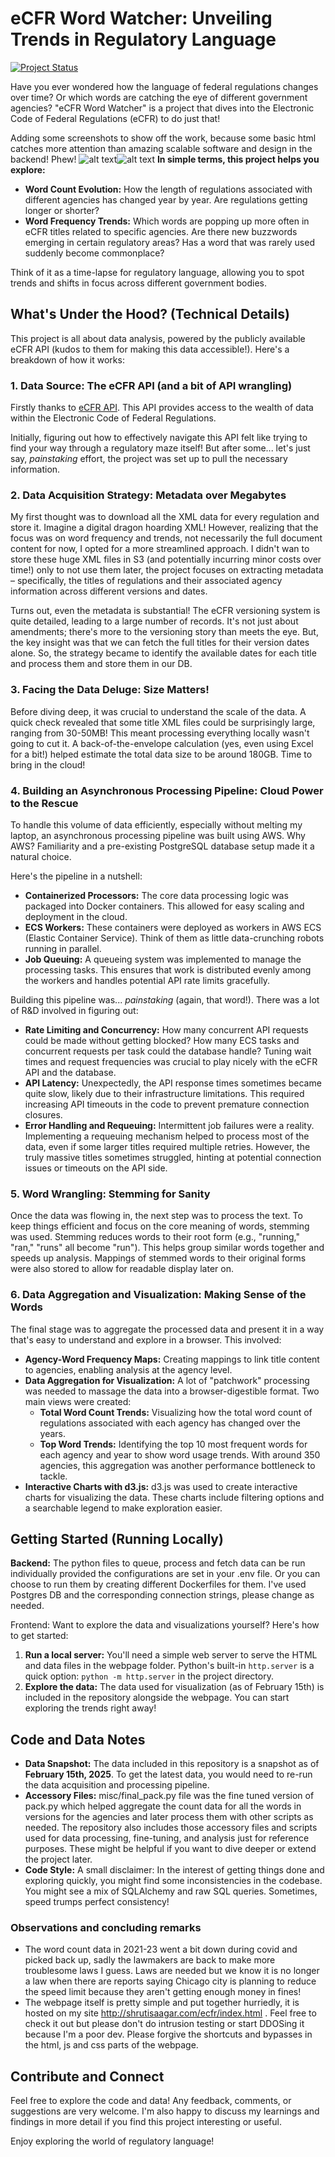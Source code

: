 # eCFR Word Watcher: Unveiling Trends in Regulatory Language

[![Project Status](https://img.shields.io/badge/Status-Complete-brightgreen.svg)](https://img.shields.io/badge/Status-Complete-brightgreen.svg)

Have you ever wondered how the language of federal regulations changes over time?  Or which words are catching the eye of different government agencies?  "eCFR Word Watcher" is a project that dives into the Electronic Code of Federal Regulations (eCFR) to do just that!

Adding some screenshots to show off the work, because some basic html catches more attention than amazing scalable software and design in the backend! Phew!
![alt text](<Screenshot 2025-02-16 at 8.39.17 PM.png>)![alt text](<Screenshot 2025-02-16 at 8.45.06 PM.png>)
**In simple terms, this project helps you explore:**

* **Word Count Evolution:** How the length of regulations associated with different agencies has changed year by year. Are regulations getting longer or shorter?
* **Word Frequency Trends:** Which words are popping up more often in eCFR titles related to specific agencies. Are there new buzzwords emerging in certain regulatory areas?  Has a word that was rarely used suddenly become commonplace?

Think of it as a time-lapse for regulatory language, allowing you to spot trends and shifts in focus across different government bodies.

## What's Under the Hood? (Technical Details)

This project is all about data analysis, powered by the publicly available eCFR API (kudos to them for making this data accessible!). Here's a breakdown of how it works:

### 1. Data Source: The eCFR API (and a bit of API wrangling)

Firstly thanks to [eCFR API](https://www.ecfr.gov/developers/documentation/api/v1).  This API provides access to the wealth of data within the Electronic Code of Federal Regulations. 

Initially, figuring out how to effectively navigate this API felt like trying to find your way through a regulatory maze itself!  But after some... let's just say, *painstaking* effort, the project was set up to pull the necessary information.

### 2. Data Acquisition Strategy: Metadata over Megabytes

My first thought was to download all the XML data for every regulation and store it.  Imagine a digital dragon hoarding XML!  However, realizing that the focus was on word frequency and trends, not necessarily the full document content for now, I opted for a more streamlined approach.  I didn't wan to store these huge XML files in S3 (and potentially incurring minor costs over time!) only to not use them later,  the project focuses on extracting metadata – specifically, the titles of regulations and their associated agency information across different versions and dates.

Turns out, even the metadata is substantial!  The eCFR versioning system is quite detailed, leading to a large number of records.  It's not just about amendments; there's more to the versioning story than meets the eye.  But, the key insight was that we can fetch the full titles for their version dates alone. So, the strategy became to identify the available dates for each title and process them and store them in our DB.

### 3.  Facing the Data Deluge: Size Matters!

Before diving deep, it was crucial to understand the scale of the data.  A quick check revealed that some title XML files could be surprisingly large, ranging from 30-50MB!  This meant processing everything locally wasn't going to cut it.  A back-of-the-envelope calculation (yes, even using Excel for a bit!) helped estimate the total data size to be around 180GB.  Time to bring in the cloud!

### 4. Building an Asynchronous Processing Pipeline: Cloud Power to the Rescue

To handle this volume of data efficiently, especially without melting my laptop, an asynchronous processing pipeline was built using AWS.  Why AWS?  Familiarity and a pre-existing PostgreSQL database setup made it a natural choice.

Here's the pipeline in a nutshell:

* **Containerized Processors:**  The core data processing logic was packaged into Docker containers. This allowed for easy scaling and deployment in the cloud.
* **ECS Workers:** These containers were deployed as workers in AWS ECS (Elastic Container Service).  Think of them as little data-crunching robots running in parallel.
* **Job Queuing:**  A queueing system was implemented to manage the processing tasks. This ensures that work is distributed evenly among the workers and handles potential API rate limits gracefully.

Building this pipeline was... *painstaking* (again, that word!).  There was a lot of R&D involved in figuring out:

* **Rate Limiting and Concurrency:**  How many concurrent API requests could be made without getting blocked? How many ECS tasks and concurrent requests per task could the database handle?  Tuning wait times and request frequencies was crucial to play nicely with the eCFR API and the database.
* **API Latency:**  Unexpectedly, the API response times sometimes became quite slow, likely due to their infrastructure limitations.  This required increasing API timeouts in the code to prevent premature connection closures.
* **Error Handling and Requeuing:**  Intermittent job failures were a reality.  Implementing a requeuing mechanism helped to process most of the data, even if some larger titles required multiple retries.  However, the truly massive titles sometimes struggled, hinting at potential connection issues or timeouts on the API side.

### 5.  Word Wrangling: Stemming for Sanity

Once the data was flowing in, the next step was to process the text.  To keep things efficient and focus on the core meaning of words, stemming was used. Stemming reduces words to their root form (e.g., "running," "ran," "runs" all become "run"). This helps group similar words together and speeds up analysis.  Mappings of stemmed words to their original forms were also stored to allow for readable display later on.

### 6. Data Aggregation and Visualization: Making Sense of the Words

The final stage was to aggregate the processed data and present it in a way that's easy to understand and explore in a browser. This involved:

* **Agency-Word Frequency Maps:** Creating mappings to link title content to agencies, enabling analysis at the agency level.
* **Data Aggregation for Visualization:**  A lot of "patchwork" processing was needed to massage the data into a browser-digestible format.  Two main views were created:
    * **Total Word Count Trends:**  Visualizing how the total word count of regulations associated with each agency has changed over the years.
    * **Top Word Trends:**  Identifying the top 10 most frequent words for each agency and year to show word usage trends.  With around 350 agencies, this aggregation was another performance bottleneck to tackle.
* **Interactive Charts with d3.js:**  d3.js was used to create interactive charts for visualizing the data. These charts include filtering options and a searchable legend to make exploration easier.

## Getting Started (Running Locally)

**Backend:** The python files to queue, process and fetch data can be run individually provided the configurations are set in your .env file. Or you can choose to run them by creating different Dockerfiles for them. I've used Postgres DB and the corresponding connection strings, please change as needed.

Frontend: Want to explore the data and visualizations yourself? Here's how to get started:

1. **Run a local server:**  You'll need a simple web server to serve the HTML and data files in the webpage folder.  Python's built-in `http.server` is a quick option: `python -m http.server` in the project directory.
2. **Explore the data:** The data used for visualization (as of February 15th) is included in the repository alongside the webpage.  You can start exploring the trends right away!

## Code and Data Notes

* **Data Snapshot:** The data included in this repository is a snapshot as of **February 15th, 2025**.  To get the latest data, you would need to re-run the data acquisition and processing pipeline.
* **Accessory Files:**  misc/final_pack.py file was the fine tuned version of pack.py which helped aggregate the count data for all the words in versions for the agencies and later process them with other scripts as needed. The repository also includes those accessory files and scripts used for data processing, fine-tuning, and analysis just for reference purposes. These might be helpful if you want to dive deeper or extend the project later.
* **Code Style:**  A small disclaimer:  In the interest of getting things done and exploring quickly, you might find some inconsistencies in the codebase.  You might see a mix of SQLAlchemy and raw SQL queries.  Sometimes, speed trumps perfect consistency!

### Observations and concluding remarks
* The word count data in 2021-23 went a bit down during covid and picked back up, sadly the lawmakers are back to make more troublesome laws I guess. Laws are needed but we know it is no longer a law when there are reports saying Chicago city is planning to reduce the speed limit because they aren't getting enough money in fines!
* The webpage itself is pretty simple and put together hurriedly, it is hosted on my site http://shrutisaagar.com/ecfr/index.html . Feel free to check it out but please don't do intrusion testing or start DDOSing it because I'm a poor dev. Please forgive the shortcuts and bypasses in the html, js and css parts of the webpage.

##  Contribute and Connect

Feel free to explore the code and data!  Any feedback, comments, or suggestions are very welcome.  I'm also happy to discuss my learnings and findings in more detail if you find this project interesting or useful.

Enjoy exploring the world of regulatory language!
